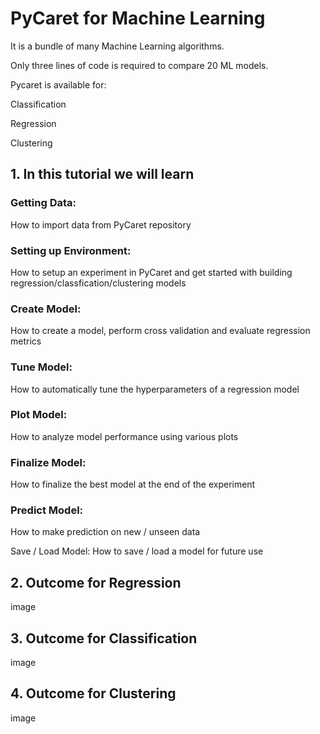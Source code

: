 # PyCaret for Machine Learning

It is a bundle of many Machine Learning algorithms.

Only three lines of code is required to compare 20 ML models.

Pycaret is available for:

Classification

Regression

Clustering

## 1. In this tutorial we will learn

### Getting Data:
How to import data from PyCaret repository

### Setting up Environment:
How to setup an experiment in PyCaret and get started with building regression/classfication/clustering models

### Create Model: 
How to create a model, perform cross validation and evaluate regression metrics

### Tune Model:
How to automatically tune the hyperparameters of a regression model

### Plot Model:
How to analyze model performance using various plots

### Finalize Model: 
How to finalize the best model at the end of the experiment

### Predict Model: 
How to make prediction on new / unseen data

Save / Load Model: How to save / load a model for future use

## 2. Outcome for Regression
image

## 3. Outcome for Classification
image

## 4. Outcome for Clustering
image
